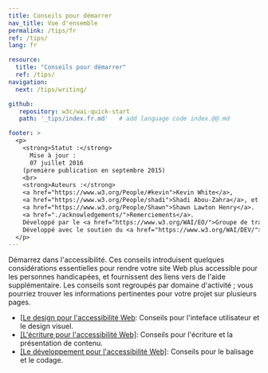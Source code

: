 ```yaml
---
title: Conseils pour démarrer
nav_title: Vue d'ensemble
permalink: /tips/fr
ref: /tips/
lang: fr

resource:
  title: "Conseils pour démarrer"
  ref: /tips/
navigation:
  next: /tips/writing/

github:
   repository: w3c/wai-quick-start
   path: '_tips/index.fr.md'   # add language code index.@@.md

footer: >
  <p>
    <strong>Statut :</strong>
      Mise à jour :
      07 juillet 2016
    (première publication en septembre 2015)
    <br>
    <strong>Auteurs :</strong>
    <a href="https://www.w3.org/People/#kevin">Kevin White</a>,
    <a href="https://www.w3.org/People/shadi">Shadi Abou-Zahra</a>, et
    <a href="https://www.w3.org/People/Shawn">Shawn Lawton Henry</a>.
    <a href="./acknowledgements/">Remerciements</a>.
    Développé par le <a href="https://www.w3.org/WAI/EO/">Groupe de travail Éducation et promotion (EOWG)</a>.
    Développé avec le soutien du <a href="https://www.w3.org/WAI/DEV/">projet WAI-DEV</a>, co-financé par le programme <abbr title="Technologies de la Société de l'information">IST</abbr> de la Commission européenne.
  </p>
---
```


Démarrez dans l'accessibilité. Ces conseils introduisent quelques considérations essentielles pour rendre votre site Web plus accessible pour les personnes handicapées, et fournissent des liens vers de l'aide supplémentaire. Les conseils sont regroupés par domaine d'activité ; vous pourriez trouver les informations pertinentes pour votre projet sur plusieurs pages.

* [[Le design pour l'accessibilité Web](/tips/designing/): Conseils pour l'inteface utilisateur et le design visuel.
* [[L'écriture pour l'accessibilité Web]](/tips/writing/): Conseils pour l'écriture et la présentation de contenu.
* [[Le développement pour l'accessibilité Web]](/tips/developing/): Conseils pour le balisage et le codage.
